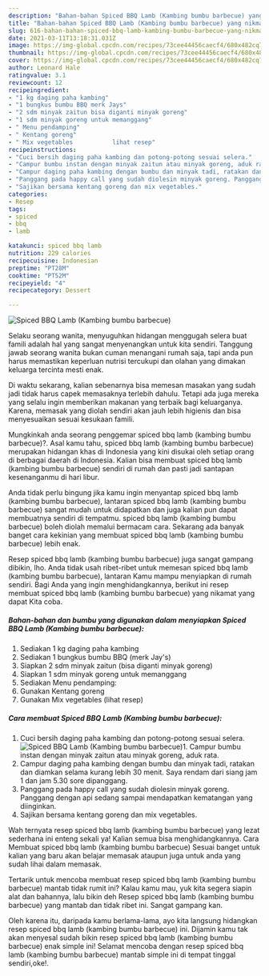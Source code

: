 ```yaml
---
description: "Bahan-bahan Spiced BBQ Lamb (Kambing bumbu barbecue) yang nikmat Untuk Jualan"
title: "Bahan-bahan Spiced BBQ Lamb (Kambing bumbu barbecue) yang nikmat Untuk Jualan"
slug: 616-bahan-bahan-spiced-bbq-lamb-kambing-bumbu-barbecue-yang-nikmat-untuk-jualan
date: 2021-03-11T13:18:31.031Z
image: https://img-global.cpcdn.com/recipes/73cee44456caecf4/680x482cq70/spiced-bbq-lamb-kambing-bumbu-barbecue-foto-resep-utama.jpg
thumbnail: https://img-global.cpcdn.com/recipes/73cee44456caecf4/680x482cq70/spiced-bbq-lamb-kambing-bumbu-barbecue-foto-resep-utama.jpg
cover: https://img-global.cpcdn.com/recipes/73cee44456caecf4/680x482cq70/spiced-bbq-lamb-kambing-bumbu-barbecue-foto-resep-utama.jpg
author: Leonard Hale
ratingvalue: 3.1
reviewcount: 12
recipeingredient:
- "1 kg daging paha kambing"
- "1 bungkus bumbu BBQ merk Jays"
- "2 sdm minyak zaitun bisa diganti minyak goreng"
- "1 sdm minyak goreng untuk memanggang"
- " Menu pendamping"
- " Kentang goreng"
- " Mix vegetables           lihat resep"
recipeinstructions:
- "Cuci bersih daging paha kambing dan potong-potong sesuai selera."
- "Campur bumbu instan dengan minyak zaitun atau minyak goreng, aduk rata."
- "Campur daging paha kambing dengan bumbu dan minyak tadi, ratakan dan diamkan selama kurang lebih 30 menit. Saya rendam dari siang jam 1 dan jam 5.30 sore dipanggang."
- "Panggang pada happy call yang sudah diolesin minyak goreng. Panggang dengan api sedang sampai mendapatkan kematangan yang diinginkan."
- "Sajikan bersama kentang goreng dan mix vegetables."
categories:
- Resep
tags:
- spiced
- bbq
- lamb

katakunci: spiced bbq lamb 
nutrition: 229 calories
recipecuisine: Indonesian
preptime: "PT28M"
cooktime: "PT52M"
recipeyield: "4"
recipecategory: Dessert

---
```



![Spiced BBQ Lamb (Kambing bumbu barbecue)](https://img-global.cpcdn.com/recipes/73cee44456caecf4/680x482cq70/spiced-bbq-lamb-kambing-bumbu-barbecue-foto-resep-utama.jpg)

Selaku seorang wanita, menyuguhkan hidangan menggugah selera buat famili adalah hal yang sangat menyenangkan untuk kita sendiri. Tanggung jawab seorang  wanita bukan cuman menangani rumah saja, tapi anda pun harus memastikan keperluan nutrisi tercukupi dan olahan yang dimakan keluarga tercinta mesti enak.

Di waktu  sekarang, kalian sebenarnya bisa memesan masakan yang sudah jadi tidak harus capek memasaknya terlebih dahulu. Tetapi ada juga mereka yang selalu ingin memberikan makanan yang terbaik bagi keluarganya. Karena, memasak yang diolah sendiri akan jauh lebih higienis dan bisa menyesuaikan sesuai kesukaan famili. 



Mungkinkah anda seorang penggemar spiced bbq lamb (kambing bumbu barbecue)?. Asal kamu tahu, spiced bbq lamb (kambing bumbu barbecue) merupakan hidangan khas di Indonesia yang kini disukai oleh setiap orang di berbagai daerah di Indonesia. Kalian bisa membuat spiced bbq lamb (kambing bumbu barbecue) sendiri di rumah dan pasti jadi santapan kesenanganmu di hari libur.

Anda tidak perlu bingung jika kamu ingin menyantap spiced bbq lamb (kambing bumbu barbecue), lantaran spiced bbq lamb (kambing bumbu barbecue) sangat mudah untuk didapatkan dan juga kalian pun dapat membuatnya sendiri di tempatmu. spiced bbq lamb (kambing bumbu barbecue) boleh diolah memalui bermacam cara. Sekarang ada banyak banget cara kekinian yang membuat spiced bbq lamb (kambing bumbu barbecue) lebih enak.

Resep spiced bbq lamb (kambing bumbu barbecue) juga sangat gampang dibikin, lho. Anda tidak usah ribet-ribet untuk memesan spiced bbq lamb (kambing bumbu barbecue), lantaran Kamu mampu menyiapkan di rumah sendiri. Bagi Anda yang ingin menghidangkannya, berikut ini resep membuat spiced bbq lamb (kambing bumbu barbecue) yang nikamat yang dapat Kita coba.

<!--inarticleads1-->

##### Bahan-bahan dan bumbu yang digunakan dalam menyiapkan Spiced BBQ Lamb (Kambing bumbu barbecue):

1. Sediakan 1 kg daging paha kambing
1. Sediakan 1 bungkus bumbu BBQ (merk Jay&#39;s)
1. Siapkan 2 sdm minyak zaitun (bisa diganti minyak goreng)
1. Siapkan 1 sdm minyak goreng untuk memanggang
1. Sediakan  Menu pendamping:
1. Gunakan  Kentang goreng
1. Gunakan  Mix vegetables           (lihat resep)




<!--inarticleads2-->

##### Cara membuat Spiced BBQ Lamb (Kambing bumbu barbecue):

1. Cuci bersih daging paha kambing dan potong-potong sesuai selera.
<img src="https://img-global.cpcdn.com/steps/1c92e9fddcd0c08a/160x128cq70/spiced-bbq-lamb-kambing-bumbu-barbecue-langkah-memasak-1-foto.jpg" alt="Spiced BBQ Lamb (Kambing bumbu barbecue)">1. Campur bumbu instan dengan minyak zaitun atau minyak goreng, aduk rata.
1. Campur daging paha kambing dengan bumbu dan minyak tadi, ratakan dan diamkan selama kurang lebih 30 menit. Saya rendam dari siang jam 1 dan jam 5.30 sore dipanggang.
1. Panggang pada happy call yang sudah diolesin minyak goreng. Panggang dengan api sedang sampai mendapatkan kematangan yang diinginkan.
1. Sajikan bersama kentang goreng dan mix vegetables.




Wah ternyata resep spiced bbq lamb (kambing bumbu barbecue) yang lezat sederhana ini enteng sekali ya! Kalian semua bisa menghidangkannya. Cara Membuat spiced bbq lamb (kambing bumbu barbecue) Sesuai banget untuk kalian yang baru akan belajar memasak ataupun juga untuk anda yang sudah lihai dalam memasak.

Tertarik untuk mencoba membuat resep spiced bbq lamb (kambing bumbu barbecue) mantab tidak rumit ini? Kalau kamu mau, yuk kita segera siapin alat dan bahannya, lalu bikin deh Resep spiced bbq lamb (kambing bumbu barbecue) yang mantab dan tidak ribet ini. Sangat gampang kan. 

Oleh karena itu, daripada kamu berlama-lama, ayo kita langsung hidangkan resep spiced bbq lamb (kambing bumbu barbecue) ini. Dijamin kamu tak akan menyesal sudah bikin resep spiced bbq lamb (kambing bumbu barbecue) enak simple ini! Selamat mencoba dengan resep spiced bbq lamb (kambing bumbu barbecue) mantab simple ini di tempat tinggal sendiri,oke!.

